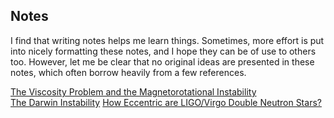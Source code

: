 ## Notes
I find that writing notes helps me learn things. Sometimes, more effort is put into nicely formatting these notes, and I hope they can be of use to others too. However, let me be clear that no original ideas are presented in these notes, which often borrow heavily from a few references.

[The Viscosity Problem and the Magnetorotational Instability](https://themikelau.github.io/notes/mri.pdf)  
[The Darwin Instability](https://themikelau.github.io/notes/darwin.pdf)
[How Eccentric are LIGO/Virgo Double Neutron Stars?](https://themikelau.github.io/notes/LIGOeccentricity.pdf)